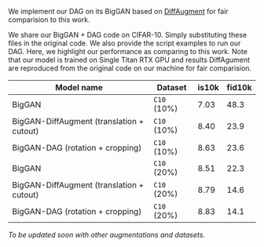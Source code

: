 We implement our DAG on its BigGAN based on [DiffAugment](https://github.com/mit-han-lab/data-efficient-gans) for fair comparision to this work. 

We share our BigGAN + DAG code on CIFAR-10. Simply substituting these files in the original code. We also provide the script examples to run our DAG. Here, we highlight our performance as comparing to this work. Note that our model is trained on Single Titan RTX GPU and results DiffAgument are reproduced from the original code on our machine for fair comparision.

| Model name                               | Dataset           | is10k     | fid10k    |
| -----------------------------------------| ------------------| --------- | --------- |
| BigGAN                                   | `C10` (10%)       | 7.03      | 48.3      |
| BigGAN-DiffAugment (translation + cutout)| `C10` (10%)       | 8.40      | 23.9      |
| BigGAN-DAG (rotation + cropping)         | `C10` (10%)       | 8.63      | 23.6      |
| BigGAN                                   | `C10` (20%)       | 8.51      | 22.3      |
| BigGAN-DiffAugment (translation + cutout)| `C10` (20%)       | 8.79      | 14.6      |
| BigGAN-DAG (rotation + cropping)         | `C10` (20%)       | 8.83      | 14.1      |

*To be updated soon with other augmentations and datasets.*


